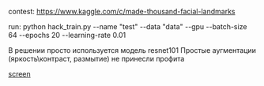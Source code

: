 contest:
https://www.kaggle.com/c/made-thousand-facial-landmarks

run:
python hack_train.py --name "test" --data "data" --gpu --batch-size 64 --epochs 20 --learning-rate 0.01

В решении просто используется модель resnet101
Простые аугментации (яркость\контраст, размытие) не принесли профита

[screen](https://github.com/Chernyshenko/CV/blob/master/contest1-facial-landmarks/submissions.png)
